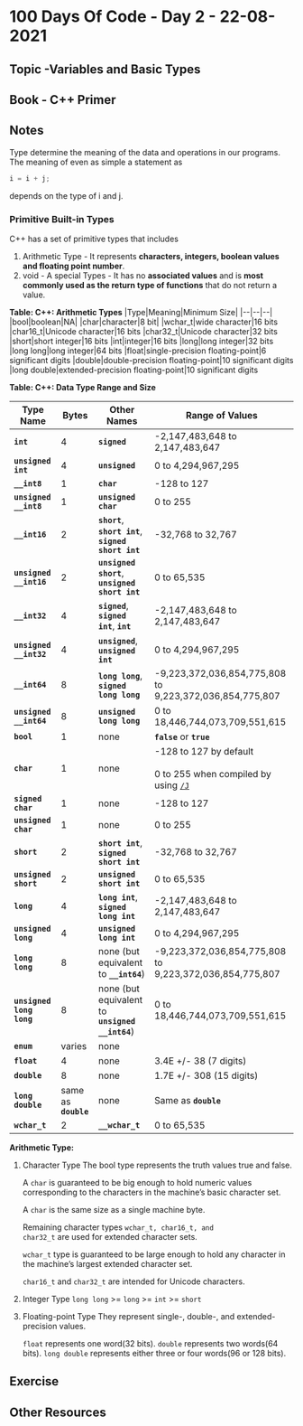# 100 Days Of Code - Day 2 - 22-08-2021
## Topic -Variables and Basic Types 
## Book - C++ Primer
## Notes

Type determine the meaning of the data and operations in our programs. The meaning of even as simple a statement as
```c++
i = i + j;
```
depends on the type of i and j. 

### Primitive Built-in Types
C++ has a set of primitive types that includes
1. Arithmetic Type - It represents **characters, integers, boolean values and floating point number**.
2. void - A special Types - It has no **associated values** and is **most commonly used as the return type of functions** that do not return a value.

**Table: C++: Arithmetic Types**
|Type|Meaning|Minimum Size|
|--|--|--|
|bool|boolean|NA|
|char|character|8 bit|
|wchar_t|wide character|16 bits
|char16_t|Unicode character|16 bits
|char32_t|Unicode character|32 bits
|short|short integer|16 bits
|int|integer|16 bits
|long|long integer|32 bits
|long long|long integer|64 bits
|float|single-precision floating-point|6 significant digits
|double|double-precision floating-point|10 significant digits
|long double|extended-precision floating-point|10 significant digits

**Table: C++: Data Type Range and Size**
<table>
<thead>
<tr>
<th>Type Name</th>
<th>Bytes</th>
<th>Other Names</th>
<th>Range of Values</th>
</tr>
</thead>
<tbody>
<tr>
<td><strong><code>int</code></strong></td>
<td>4</td>
<td><strong><code>signed</code></strong></td>
<td>-2,147,483,648 to 2,147,483,647</td>
</tr>
<tr>
<td><strong><code>unsigned int</code></strong></td>
<td>4</td>
<td><strong><code>unsigned</code></strong></td>
<td>0 to 4,294,967,295</td>
</tr>
<tr>
<td><strong><code>__int8</code></strong></td>
<td>1</td>
<td><strong><code>char</code></strong></td>
<td>-128 to 127</td>
</tr>
<tr>
<td><strong><code>unsigned __int8</code></strong></td>
<td>1</td>
<td><strong><code>unsigned char</code></strong></td>
<td>0 to 255</td>
</tr>
<tr>
<td><strong><code>__int16</code></strong></td>
<td>2</td>
<td><strong><code>short</code></strong>, <strong><code>short int</code></strong>, <strong><code>signed short int</code></strong></td>
<td>-32,768 to 32,767</td>
</tr>
<tr>
<td><strong><code>unsigned __int16</code></strong></td>
<td>2</td>
<td><strong><code>unsigned short</code></strong>, <strong><code>unsigned short int</code></strong></td>
<td>0 to 65,535</td>
</tr>
<tr>
<td><strong><code>__int32</code></strong></td>
<td>4</td>
<td><strong><code>signed</code></strong>, <strong><code>signed int</code></strong>, <strong><code>int</code></strong></td>
<td>-2,147,483,648 to 2,147,483,647</td>
</tr>
<tr>
<td><strong><code>unsigned __int32</code></strong></td>
<td>4</td>
<td><strong><code>unsigned</code></strong>, <strong><code>unsigned int</code></strong></td>
<td>0 to 4,294,967,295</td>
</tr>
<tr>
<td><strong><code>__int64</code></strong></td>
<td>8</td>
<td><strong><code>long long</code></strong>, <strong><code>signed long long</code></strong></td>
<td>-9,223,372,036,854,775,808 to 9,223,372,036,854,775,807</td>
</tr>
<tr>
<td><strong><code>unsigned __int64</code></strong></td>
<td>8</td>
<td><strong><code>unsigned long long</code></strong></td>
<td>0 to 18,446,744,073,709,551,615</td>
</tr>
<tr>
<td><strong><code>bool</code></strong></td>
<td>1</td>
<td>none</td>
<td><strong><code>false</code></strong> or <strong><code>true</code></strong></td>
</tr>
<tr>
<td><strong><code>char</code></strong></td>
<td>1</td>
<td>none</td>
<td>-128 to 127 by default<br><br> 0 to 255 when compiled by using <a href="../build/reference/j-default-char-type-is-unsigned?view=msvc-160" data-linktype="relative-path"><code>/J</code></a></td>
</tr>
<tr>
<td><strong><code>signed char</code></strong></td>
<td>1</td>
<td>none</td>
<td>-128 to 127</td>
</tr>
<tr>
<td><strong><code>unsigned char</code></strong></td>
<td>1</td>
<td>none</td>
<td>0 to 255</td>
</tr>
<tr>
<td><strong><code>short</code></strong></td>
<td>2</td>
<td><strong><code>short int</code></strong>, <strong><code>signed short int</code></strong></td>
<td>-32,768 to 32,767</td>
</tr>
<tr>
<td><strong><code>unsigned short</code></strong></td>
<td>2</td>
<td><strong><code>unsigned short int</code></strong></td>
<td>0 to 65,535</td>
</tr>
<tr>
<td><strong><code>long</code></strong></td>
<td>4</td>
<td><strong><code>long int</code></strong>, <strong><code>signed long int</code></strong></td>
<td>-2,147,483,648 to 2,147,483,647</td>
</tr>
<tr>
<td><strong><code>unsigned long</code></strong></td>
<td>4</td>
<td><strong><code>unsigned long int</code></strong></td>
<td>0 to 4,294,967,295</td>
</tr>
<tr>
<td><strong><code>long long</code></strong></td>
<td>8</td>
<td>none (but equivalent to <strong><code>__int64</code></strong>)</td>
<td>-9,223,372,036,854,775,808 to 9,223,372,036,854,775,807</td>
</tr>
<tr>
<td><strong><code>unsigned long long</code></strong></td>
<td>8</td>
<td>none (but equivalent to <strong><code>unsigned __int64</code></strong>)</td>
<td>0 to 18,446,744,073,709,551,615</td>
</tr>
<tr>
<td><strong><code>enum</code></strong></td>
<td>varies</td>
<td>none</td>
<td></td>
</tr>
<tr>
<td><strong><code>float</code></strong></td>
<td>4</td>
<td>none</td>
<td>3.4E +/- 38 (7 digits)</td>
</tr>
<tr>
<td><strong><code>double</code></strong></td>
<td>8</td>
<td>none</td>
<td>1.7E +/- 308 (15 digits)</td>
</tr>
<tr>
<td><strong><code>long double</code></strong></td>
<td>same as <strong><code>double</code></strong></td>
<td>none</td>
<td>Same as <strong><code>double</code></strong></td>
</tr>
<tr>
<td><strong><code>wchar_t</code></strong></td>
<td>2</td>
<td><strong><code>__wchar_t</code></strong></td>
<td>0 to 65,535</td>
</tr>
</tbody>
</table>

**Arithmetic Type:**
1. Character Type
    The bool type represents the truth values true and false.

    A <code>char</code> is guaranteed to be big enough to hold numeric values corresponding to the characters in the machine’s basic character set.

    A <code>char</code> is the same size as a single machine byte.

    Remaining character types <code>wchar_t, char16_t, and char32_t</code> are used for extended character sets.

    <code>wchar_t</code> type is guaranteed to be large enough to hold any character in the machine’s largest extended  character set.

    <code>char16_t</code> and <code>char32_t</code> are intended for Unicode characters.
1. Integer Type
    <code>long long</code> >= <code>long</code> >= <code>int</code> >= <code>short</code>
1. Floating-point Type
    They represent single-, double-, and extended-precision values.

    <code>float</code> represents one word(32 bits).
    <code>double</code> represents two words(64 bits).
    <code>long double</code> represents either three or four words(96 or 128 bits).


## Exercise
## Other Resources